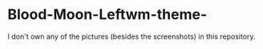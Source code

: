 # Blood-Moon-Leftwm-theme-

I don't own any of the pictures (besides the screenshots) in this repository. 
